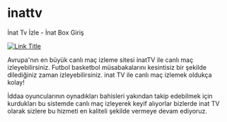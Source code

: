 # inattv
İnat Tv İzle - İnat Box Giriş

[![Link Title](https://i.hizliresim.com/rjak5bs.png)](https://tinyurl.com/canlimacizlex)

Avrupa'nın en büyük canlı maç izleme sitesi inatTV ile canlı maç izleyebilirsiniz. Futbol basketbol müsabakalarını kesintisiz bir şekilde dilediğiniz zaman izleyebilirsiniz. inat TV ile canlı maç izlemek oldukça kolay!

İddaa oyuncularının oynadıkları bahisleri yakından takip edebilmek için kurdukları bu sistemde canlı maç izleyerek keyif alıyorlar bizlerde inat TV olarak sizlere bu hizmeti en kaliteli şekilde vermeye devam ediyoruz.
